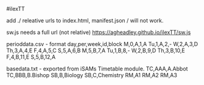 #ilexTT


add ./ releative urls to index.html, manifest.json  / will not work.

sw.js needs a full url (not relative)
https://agheadley.github.io/ilexTT/sw.js

perioddata.csv - format
day,per,week,id,block
M,0,A,1,A
Tu,1,A,2,-
W,2,A,3,D
Th,3,A,4,E
F,4,A,5,C
S,5,A,6,B
M,5,B,7,A
Tu,1,B,8,-
W,2,B,9,D
Th,3,B,10,E
F,4,B,11,E
S,5,B,12,A

basedata.txt - exported from iSAMs Timetable module.
TC,AAA,A.Abbot
TC,BBB,B.Bishop
SB,B,Biology
SB,C,Chemistry
RM,A1
RM,A2
RM,A3

